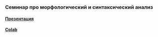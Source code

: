 ### Семинар про морфологический и синтаксический анализ

#### [Презентация](https://docs.google.com/presentation/d/1DV-TfJfiaE4lCukHPEUM_nvyI9o-bR88NgViHJbyNo8/edit?usp=sharing)
#### [Colab](https://colab.research.google.com/drive/1Gu4tR9tnYD2uwGefwLRnh_Mx1GU2oYG4?usp=sharing)
